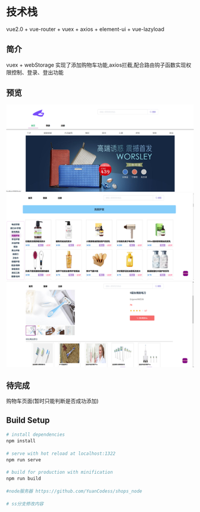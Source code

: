 # 技术栈

vue2.0 + vue-router + vuex + axios + element-ui + vue-lazyload

## 简介

vuex + webStorage 实现了添加购物车功能,axios拦截,配合路由钩子函数实现权限控制、登录、登出功能

## 预览

![](./static/home.png)   ![](./static/list.png)    ![](./static/shops.png)


## 待完成

购物车页面(暂时只能判断是否成功添加)

## Build Setup

``` bash
# install dependencies
npm install

# serve with hot reload at localhost:1322
npm run serve

# build for production with minification
npm run build

#node服务器 https://github.com/YuanCodess/shops_node

# ss分支修改内容